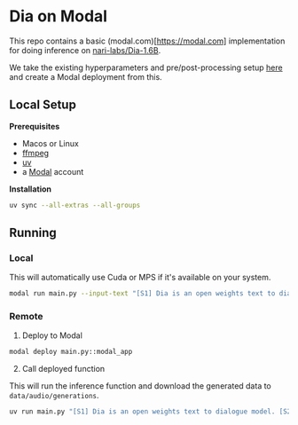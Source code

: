 # Dia on Modal

This repo contains a basic (modal.com)[https://modal.com] implementation for doing inference on [nari-labs/Dia-1.6B](https://github.com/nari-labs/dia?tab=readme-ov-file).

We take the existing hyperparameters and pre/post-processing setup [here](https://github.com/nari-labs/dia/blob/main/app.py) and create a Modal deployment from this.

## Local Setup

**Prerequisites**
- Macos or Linux
- [ffmpeg](https://ffmpeg.org/)
- [uv](https://github.com/astral-sh/uv)
- a [Modal](https://modal.com/) account

**Installation**

```bash
uv sync --all-extras --all-groups
```

## Running 

### Local

This will automatically use Cuda or MPS if it's available on your system. 

```bash
modal run main.py --input-text "[S1] Dia is an open weights text to dialogue model. [S2] You get full control over scripts and voices."
```

### Remote

1. Deploy to Modal

```bash
modal deploy main.py::modal_app
```

2. Call deployed function

This will run the inference function and download the generated data to `data/audio/generations`.

```bash
uv run main.py "[S1] Dia is an open weights text to dialogue model. [S2] You get full control over scripts and voices."
```
